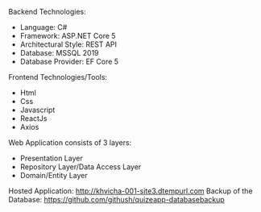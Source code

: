 Backend Technologies:
- Language: C#
- Framework: ASP.NET Core 5
- Architectural Style: REST API
- Database: MSSQL 2019
- Database Provider: EF Core 5


Frontend Technologies/Tools:
- Html
- Css
- Javascript
- ReactJs
- Axios



Web Application consists of 3 layers:
- Presentation Layer
- Repository Layer/Data Access Layer
- Domain/Entity Layer


Hosted Application: http://khvicha-001-site3.dtempurl.com
Backup of the Database: https://github.com/githush/quizeapp-databasebackup
